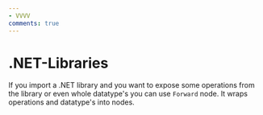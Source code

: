```yaml
---
- VVVV
comments: true
---
```


# .NET-Libraries
If you import a .NET library and you want to expose some operations from the library or even whole datatype's you can use `Forward` node. It wraps operations and datatype's into nodes.

